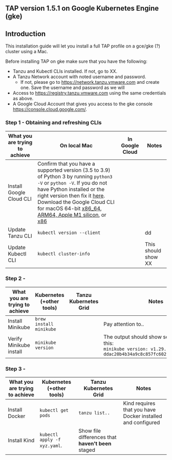 ## TAP version 1.5.1 on Google Kubernetes Engine (gke)

## Introduction
This installation guide will let you install a full TAP profile on a gce/gke (?) cluster using a Mac.

Before installing TAP on gke make sure that you have the following:
* Tanzu and Kubectl CLIs installed. If not, go to XX.
* A Tanzu Network account with noted username and password.
  - If not, please go to https://network.tanzu.vmware.com and create one. Save the username and password as we will 
* Access to https://registry.tanzu.vmware.com using the same credentials as above.
* A Google Cloud Account that gives you access to the gke console https://console.cloud.google.com/.

### Step 1 - Obtaining and refreshing CLIs
| What you are trying to achieve | On local Mac | In Google Cloud | Notes |
| --- | --- | --- | --- |
| Install Google Cloud CLI | Confirm that you have a supported version (3.5 to 3.9) of Python 3 by running `python3 -V` or `python -V`. If you do not have Python installed or the right version then fix it [here](https://www.python.org/downloads/). Download the Google Cloud CLI for macOS 64-bit [x86_64](https://dl.google.com/dl/cloudsdk/channels/rapid/downloads/google-cloud-cli-435.0.1-darwin-x86_64.tar.gz), [ARM64, Apple M1 silicon](https://dl.google.com/dl/cloudsdk/channels/rapid/downloads/google-cloud-cli-435.0.1-darwin-arm.tar.gz), or [x86](https://dl.google.com/dl/cloudsdk/channels/rapid/downloads/google-cloud-cli-435.0.1-darwin-x86.tar.gz) |  |  |
| Update Tanzu CLI | `kubectl version --client` |  | dd |
| Update Kubectl CLI |`kubectl cluster-info`||This should show XX|
  
### Step 2 - 
| What you are trying to achieve | Kubernetes (+other tools) | Tanzu Kubernetes Grid | Notes |
| --- | --- | --- | --- |
| Install Minikube | `brew install minikube` |  | Pay attention to.. |
| Verify Minikube install | `minikube version` | | The output should show something like this:<br />`minikube version: v1.29.0 commit: ddac20b4b34a9c8c857fc602203b6ba2679794d3`|

### Step 3 - 
| What you are trying to achieve | Kubernetes (+other tools) | Tanzu Kubernetes Grid | Notes |
| --- | --- | --- | --- |
| Install Docker | `kubectl get pods` | `tanzu list..`| Kind requires that you have Docker installed and configured |
| Install Kind | `kubectl apply -f xyz.yaml`. | Show file differences that **haven't been** staged |
